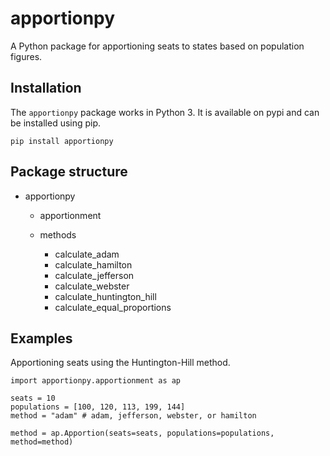 apportionpy
======

A Python package for apportioning seats to states based on population figures. 

Installation
------------

The ``apportionpy`` package works in Python 3. It is available on pypi and can be installed using pip.

    pip install apportionpy

Package structure
-----------------

* apportionpy

  * apportionment
  
  * methods

    * calculate_adam
    * calculate_hamilton
    * calculate_jefferson
    * calculate_webster
    * calculate_huntington_hill
    * calculate_equal_proportions

Examples
--------

Apportioning seats using the Huntington-Hill method.

    import apportionpy.apportionment as ap

    seats = 10
    populations = [100, 120, 113, 199, 144]
    method = "adam" # adam, jefferson, webster, or hamilton

    method = ap.Apportion(seats=seats, populations=populations, method=method)
